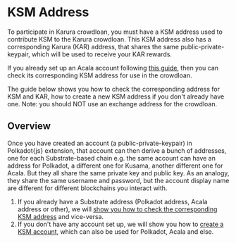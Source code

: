 # KSM Address

To participate in Karura crowdloan, you must have a KSM address used to contribute KSM to the Karura crowdloan. This KSM address also has a corresponding Karura \(KAR\) address, that shares the same public-private-keypair, which will be used to receive your KAR rewards.

If you already set up an Acala account following [this guide](https://wiki.acala.network/learn/get-started#create-a-polkadot-account), then you can check its corresponding KSM address for use in the crowdloan.

The guide below shows you how to check the corresponding address for KSM and KAR, how to create a new KSM address if you don't already have one. Note: you should NOT use an exchange address for the crowdloan.

## Overview

Once you have created an account \(a public-private-keypair\) in Polkadot{js} extension, that account can then derive a bunch of addresses, one for each Substrate-based chain e.g. the same account can have an address for Polkadot, a different one for Kusama, another different one for Acala. But they all share the same private key and public key. As an analogy, they share the same username and password, but the account display name are different for different blockchains you interact with.

1. If you already have a Substrate address \(Polkadot address, Acala address or other\), we will [show you how to check the corresponding KSM address](check-ksm-addr.md) and vice-versa.
2. If you don't have any account set up, we will show you how to [create a KSM account](create-new-ksm-account.md), which can also be used for Polkadot, Acala and else.

